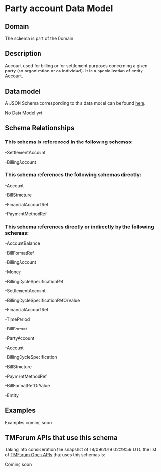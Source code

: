 # Party account Data Model

## Domain

The  schema is part of the  Domain

## Description

Account used for billing or for settlement purposes concerning a given party (an organization or an individual). It is a specialization of entity Account.

## Data model

A JSON Schema corresponding to this data model can be found
[here](https://github.com/tmforum-rand/schemas/blob/master/EngagedParty/PartyAccount.schema.json).

No Data Model yet

## Schema Relationships

### This schema is referenced in the following schemas:

-SettlementAccount

-BillingAccount

### This schema references the following schemas directly:

-Account

-BillStructure

-FinancialAccountRef

-PaymentMethodRef

### This schema references directly or indirectly by the following schemas:

-AccountBalance

-BillFormatRef

-BillingAccount

-Money

-BillingCycleSpecificationRef

-SettlementAccount

-BillingCycleSpecificationRefOrValue

-FinancialAccountRef

-TimePeriod

-BillFormat

-PartyAccount

-Account

-BillingCycleSpecification

-BillStructure

-PaymentMethodRef

-BillFormatRefOrValue

-Entity



## Examples

Examples coming soon

## TMForum APIs that use this schema

Taking into consideration the snapshot of 18/09/2019 02:29:59 UTC the list of [TMForum Open APIs](https://www.tmforum.org/open-apis/) that uses this schemas is:

Coming soon